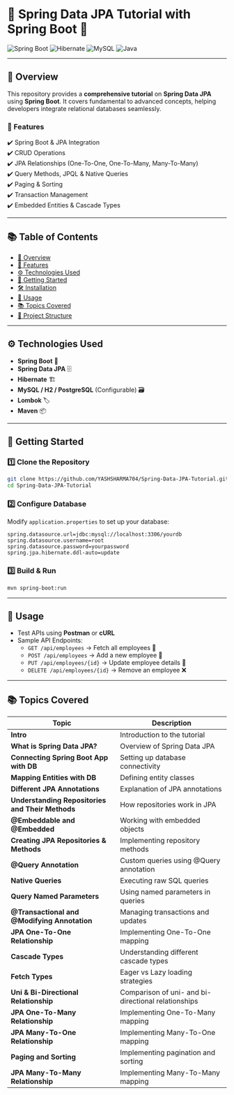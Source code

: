 # 🚀 Spring Data JPA Tutorial with Spring Boot 🌱

![Spring Boot](https://img.shields.io/badge/Spring%20Boot-2.7.3-green?style=flat-square&logo=springboot) ![Hibernate](https://img.shields.io/badge/Hibernate-5.6.10-blue?style=flat-square&logo=hibernate) ![MySQL](https://img.shields.io/badge/MySQL-8.0-orange?style=flat-square&logo=mysql) ![Java](https://img.shields.io/badge/Java-17-red?style=flat-square&logo=java)

---

## 📖 Overview
This repository provides a **comprehensive tutorial** on **Spring Data JPA** using **Spring Boot**. It covers fundamental to advanced concepts, helping developers integrate relational databases seamlessly.

### 🌟 Features
✔️ Spring Boot & JPA Integration  
✔️ CRUD Operations  
✔️ JPA Relationships (One-To-One, One-To-Many, Many-To-Many)  
✔️ Query Methods, JPQL & Native Queries  
✔️ Paging & Sorting  
✔️ Transaction Management  
✔️ Embedded Entities & Cascade Types  

---

## 📚 Table of Contents
- [📖 Overview](#-overview)
- [🌟 Features](#-features)
- [⚙️ Technologies Used](#-technologies-used)
- [🚀 Getting Started](#-getting-started)
- [🛠️ Installation](#-installation)
- [📌 Usage](#-usage)
- [📚 Topics Covered](#-topics-covered)
- [📂 Project Structure](#-project-structure)

---

## ⚙️ Technologies Used
- **Spring Boot** 🌱
- **Spring Data JPA** 🗄️
- **Hibernate** 🏗️
- **MySQL / H2 / PostgreSQL** (Configurable) 🗃️
- **Lombok** 🏷️
- **Maven** 📦

---

## 🚀 Getting Started
### 1️⃣ Clone the Repository
```bash
git clone https://github.com/YASHSHARMA704/Spring-Data-JPA-Tutorial.git
cd Spring-Data-JPA-Tutorial
```
### 2️⃣ Configure Database
Modify `application.properties` to set up your database:
```properties
spring.datasource.url=jdbc:mysql://localhost:3306/yourdb
spring.datasource.username=root
spring.datasource.password=yourpassword
spring.jpa.hibernate.ddl-auto=update
```
### 3️⃣ Build & Run
```bash
mvn spring-boot:run
```

---

## 📌 Usage
- Test APIs using **Postman** or **cURL**
- Sample API Endpoints:
  - `GET /api/employees` → Fetch all employees 👥
  - `POST /api/employees` → Add a new employee 📝
  - `PUT /api/employees/{id}` → Update employee details 🔄
  - `DELETE /api/employees/{id}` → Remove an employee ❌

---

## 📚 Topics Covered
| Topic | Description |
|------------------------------------------------|-----------------------------|
| **Intro** | Introduction to the tutorial |
| **What is Spring Data JPA?** | Overview of Spring Data JPA |
| **Connecting Spring Boot App with DB** | Setting up database connectivity |
| **Mapping Entities with DB** | Defining entity classes |
| **Different JPA Annotations** | Explanation of JPA annotations |
| **Understanding Repositories and Their Methods** | How repositories work in JPA |
| **@Embeddable and @Embedded** | Working with embedded objects |
| **Creating JPA Repositories & Methods** | Implementing repository methods |
| **@Query Annotation** | Custom queries using @Query annotation |
| **Native Queries** | Executing raw SQL queries |
| **Query Named Parameters** | Using named parameters in queries |
| **@Transactional and @Modifying Annotation** | Managing transactions and updates |
| **JPA One-To-One Relationship** | Implementing One-To-One mapping |
| **Cascade Types** | Understanding different cascade types |
| **Fetch Types** | Eager vs Lazy loading strategies |
| **Uni & Bi-Directional Relationship** | Comparison of uni- and bi-directional relationships |
| **JPA One-To-Many Relationship** | Implementing One-To-Many mapping |
| **JPA Many-To-One Relationship** | Implementing Many-To-One mapping |
| **Paging and Sorting** | Implementing pagination and sorting |
| **JPA Many-To-Many Relationship** | Implementing Many-To-Many mapping |

